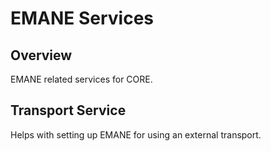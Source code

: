 # EMANE Services

## Overview

EMANE related services for CORE.

## Transport Service

Helps with setting up EMANE for using an external transport.

